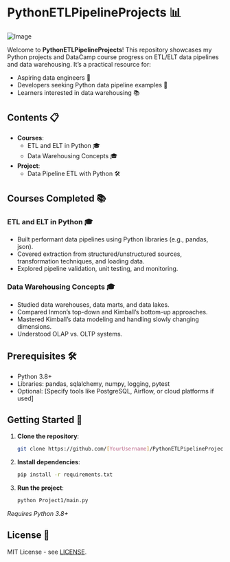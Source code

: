 # PythonETLPipelineProjects 📊

![Image](https://github.com/user-attachments/assets/f5b37ca3-87d2-447b-a457-69c549567fed)

Welcome to **PythonETLPipelineProjects**! This repository showcases my Python projects and DataCamp course progress on ETL/ELT data pipelines and data warehousing. It’s a practical resource for:  
- Aspiring data engineers 🚀  
- Developers seeking Python data pipeline examples 🐍  
- Learners interested in data warehousing 📚  

## Contents 📋

- **Courses**:  
  - ETL and ELT in Python 🎓  
  - Data Warehousing Concepts 🎓  
- **Project**:  
  - Data Pipeline ETL with Python 🛠️  

## Courses Completed 📚

### ETL and ELT in Python 🎓
- Built performant data pipelines using Python libraries (e.g., pandas, json).  
- Covered extraction from structured/unstructured sources, transformation techniques, and loading data.  
- Explored pipeline validation, unit testing, and monitoring.  

### Data Warehousing Concepts 🎓
- Studied data warehouses, data marts, and data lakes.  
- Compared Inmon’s top-down and Kimball’s bottom-up approaches.  
- Mastered Kimball’s data modeling and handling slowly changing dimensions.  
- Understood OLAP vs. OLTP systems.  

## Prerequisites 🛠️
- Python 3.8+  
- Libraries: pandas, sqlalchemy, numpy, logging, pytest  
- Optional: [Specify tools like PostgreSQL, Airflow, or cloud platforms if used]  

## Getting Started 🚀
1. **Clone the repository**:  
   ```bash  
   git clone https://github.com/[YourUsername]/PythonETLPipelineProjects.git  
   ```  
2. **Install dependencies**:  
   ```bash  
   pip install -r requirements.txt  
   ```  
3. **Run the project**:  
   ```bash  
   python Project1/main.py  
   ```  
*Requires Python 3.8+*  

## License 📄
MIT License - see [LICENSE](LICENSE).
